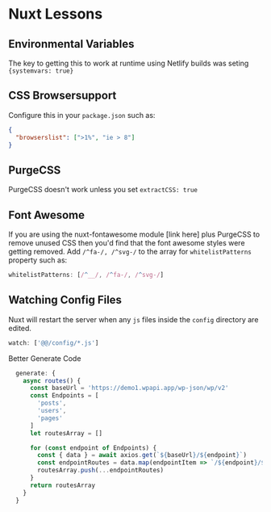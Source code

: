 # Nuxt Lessons

## Environmental Variables

The key to getting this to work at runtime using Netlify builds was seting `{systemvars: true}`

## CSS Browsersupport

Configure this in your `package.json` such as:

```json
{
  "browserslist": [">1%", "ie > 8"]
}
```

## PurgeCSS

PurgeCSS doesn't work unless you set `extractCSS: true`

## Font Awesome

If you are using the nuxt-fontawesome module [link here] plus PurgeCSS to remove unused CSS then you'd find that the font awesome styles were getting removed. Add `/^fa-/, /^svg-/` to the array for `whitelistPatterns` property such as:

```js
whitelistPatterns: [/^__/, /^fa-/, /^svg-/]
```

## Watching Config Files

Nuxt will restart the server when any `js` files inside the `config` directory are edited.

```js
watch: ['@@/config/*.js']
```

Better Generate Code

```js
  generate: {
    async routes() {
      const baseUrl = 'https://demo1.wpapi.app/wp-json/wp/v2'
      const Endpoints = [
        'posts',
        'users',
        'pages'
      ]
      let routesArray = []

      for (const endpoint of Endpoints) {
        const { data } = await axios.get(`${baseUrl}/${endpoint}`)
        const endpointRoutes = data.map(endpointItem => `/${endpoint}/${endpointItem.id}`)
        routesArray.push(...endpointRoutes)
      }
      return routesArray
    }
  }
```
